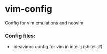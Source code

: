# vim-config
Config for vim emulations and neovim


### Config files:
- .ideavimrc config for vim in intellij (shitellij?)
